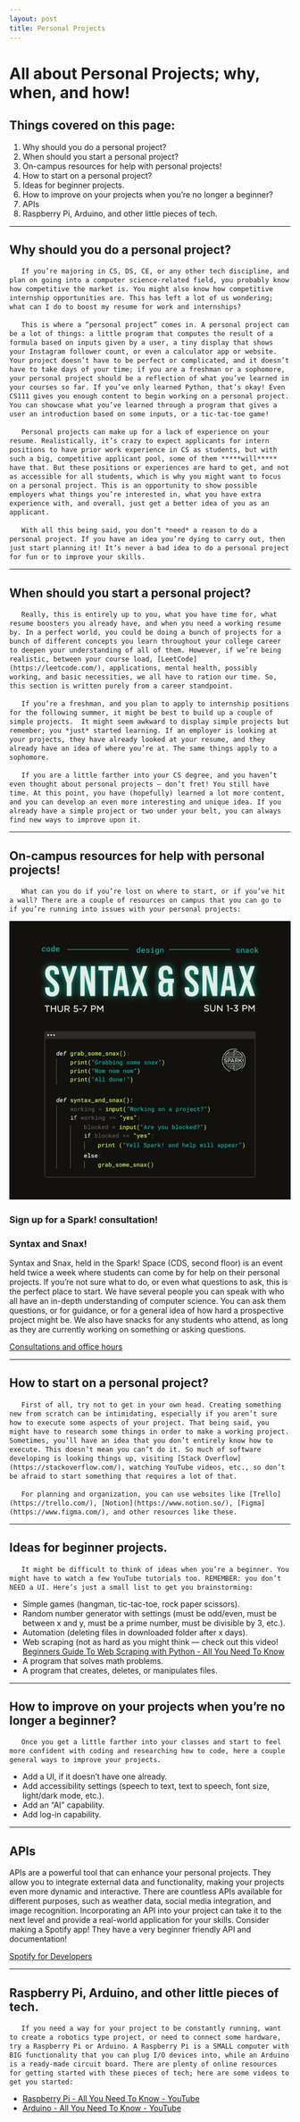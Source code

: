 ```yaml
---
layout: post
title: Personal Projects
---
```


# All about Personal Projects; why, when, and how!

## Things covered on this page:

1. Why should you do a personal project?
2. When should you start a personal project?
3. On-campus resources for help with personal projects!
4. How to start on a personal project?
5. Ideas for beginner projects.
6. How to improve on your projects when you’re no longer a beginner?
7. APIs
8. Raspberry Pi, Arduino, and other little pieces of tech.

---

## Why should you do a personal project?

       If you’re majoring in CS, DS, CE, or any other tech discipline, and plan on going into a computer science-related field, you probably know how competitive the market is. You might also know how competitive internship opportunities are. This has left a lot of us wondering; what can I do to boost my resume for work and internships?

       This is where a “personal project” comes in. A personal project can be a lot of things: a little program that computes the result of a formula based on inputs given by a user, a tiny display that shows your Instagram follower count, or even a calculator app or website. Your project doesn’t have to be perfect or complicated, and it doesn’t have to take days of your time; if you are a freshman or a sophomore, your personal project should be a reflection of what you’ve learned in your courses so far. If you’ve only learned Python, that’s okay! Even CS111 gives you enough content to begin working on a personal project. You can showcase what you’ve learned through a program that gives a user an introduction based on some inputs, or a tic-tac-toe game!

       Personal projects can make up for a lack of experience on your resume. Realistically, it’s crazy to expect applicants for intern positions to have prior work experience in CS as students, but with such a big, competitive applicant pool, some of them *****will***** have that. But these positions or experiences are hard to get, and not as accessible for all students, which is why you might want to focus on a personal project. This is an opportunity to show possible employers what things you’re interested in, what you have extra experience with, and overall, just get a better idea of you as an applicant.

       With all this being said, you don’t *need* a reason to do a personal project. If you have an idea you’re dying to carry out, then just start planning it! It’s never a bad idea to do a personal project for fun or to improve your skills.

---

## When should you start a personal project?

       Really, this is entirely up to you, what you have time for, what resume boosters you already have, and when you need a working resume by. In a perfect world, you could be doing a bunch of projects for a bunch of different concepts you learn throughout your college career to deepen your understanding of all of them. However, if we’re being realistic, between your course load, [LeetCode](https://leetcode.com/), applications, mental health, possibly working, and basic necessities, we all have to ration our time. So, this section is written purely from a career standpoint.

       If you’re a freshman, and you plan to apply to internship positions for the following summer, it might be best to build up a couple of simple projects.  It might seem awkward to display simple projects but remember; you *just* started learning. If an employer is looking at your projects, they have already looked at your resume, and they already have an idea of where you’re at. The same things apply to a sophomore.

       If you are a little farther into your CS degree, and you haven’t even thought about personal projects — don’t fret! You still have time. At this point, you have (hopefully) learned a lot more content, and you can develop an even more interesting and unique idea. If you already have a simple project or two under your belt, you can always find new ways to improve upon it.

---

## On-campus resources for help with personal projects!

       What can you do if you’re lost on where to start, or if you’ve hit a wall? There are a couple of resources on campus that you can go to if you’re running into issues with your personal projects:

![Syntax and Snax](/assets/learning-ambassadors/posts/2023-12-07-personal-projects/sns.png)

### Sign up for a Spark! consultation!

### Syntax and Snax!

Syntax and Snax, held in the Spark! Space (CDS, second floor) is an event held twice a week where students can come by for help on their personal projects. If you’re not sure what to do, or even what questions to ask, this is the perfect place to start. We have several people you can speak with who all have an in-depth understanding of computer science. You can ask them questions, or for guidance, or for a general idea of how hard a prospective project might be. We also have snacks for any students who attend, as long as they are currently working on something or asking questions.

[Consultations and office hours](https://www.bu.edu/spark/resources/consultations/)

---

## How to start on a personal project?

       First of all, try not to get in your own head. Creating something new from scratch can be intimidating, especially if you aren’t sure how to execute some aspects of your project. That being said, you might have to research some things in order to make a working project. Sometimes, you’ll have an idea that you don’t entirely know how to execute. This doesn’t mean you can’t do it. So much of software developing is looking things up, visiting [Stack Overflow](https://stackoverflow.com/), watching YouTube videos, etc., so don’t be afraid to start something that requires a lot of that.

       For planning and organization, you can use websites like [Trello](https://trello.com/), [Notion](https://www.notion.so/), [Figma](https://www.figma.com/), and other resources like these.

---

## Ideas for beginner projects.

       It might be difficult to think of ideas when you’re a beginner. You might have to watch a few YouTube tutorials too. REMEMBER: you don’t NEED a UI. Here’s just a small list to get you brainstorming:

- Simple games (hangman, tic-tac-toe, rock paper scissors).
- Random number generator with settings (must be odd/even, must be between x and y, must be a prime number, must be divisible by 3, etc.).
- Automation (deleting files in downloaded folder after x days).
- Web scraping (not as hard as you might think — check out this video! [Beginners Guide To Web Scraping with Python - All You Need To Know](https://youtu.be/QhD015WUMxE?feature=shared)
- A program that solves math problems.
- A program that creates, deletes, or manipulates files.

---

## How to improve on your projects when you’re no longer a beginner?

       Once you get a little farther into your classes and start to feel more confident with coding and researching how to code, here a couple general ways to improve your projects.

- Add a UI, if it doesn’t have one already.
- Add accessibility settings (speech to text, text to speech, font size, light/dark mode, etc.).
- Add an “AI” capability.
- Add log-in capability.

---

## APIs

APIs are a powerful tool that can enhance your personal projects. They allow you to integrate external data and functionality, making your projects even more dynamic and interactive. There are countless APIs available for different purposes, such as weather data, social media integration, and image recognition. Incorporating an API into your project can take it to the next level and provide a real-world application for your skills. Consider making a Spotify app! They have a very beginner friendly API and documentation! 

[Spotify for Developers](https://developer.spotify.com/)

---

## Raspberry Pi, Arduino, and other little pieces of tech.

       If you need a way for your project to be constantly running, want to create a robotics type project, or need to connect some hardware, try a Raspberry Pi or Arduino. A Raspberry Pi is a SMALL computer with BIG functionality that you can plug I/O devices into, while an Arduino is a ready-made circuit board. There are plenty of online resources for getting started with these pieces of tech; here are some videos to get you started:

- [Raspberry Pi - All You Need To Know - YouTube](https://www.youtube.com/watch?v=EKPobkb1N6o)
- [Arduino - All You Need To Know - YouTube](https://youtu.be/sMG4HWPM_lc?feature=shared)